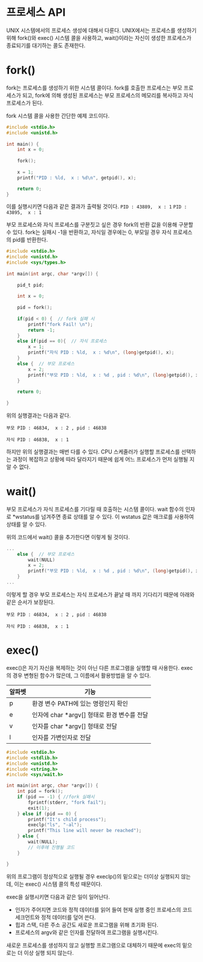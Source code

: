 # 프로세스 API

UNIX 시스템에서의 프로세스 생성에 대해서 다룬다. UNIX에서는 프로세스를 생성하기 위해 fork()와 exec() 시스템 콜을 사용하고, wait()이라는 자신이 생성한 프로세스가 종료되기를 대기하는 콜도 존재한다.

# fork()
fork는 프로세스를 생성하기 위한 시스템 콜이다. fork를 호출한 프로세스는 부모 프로세스가 되고, fork에 의해 생성된 프로세스는 부모 프로세스의 메모리를 복사하고 자식 프로세스가 된다.

fork 시스템 콜을 사용한 간단한 예제 코드이다.
```c
#include <stdio.h>
#include <unistd.h>
 
int main() {
    int x = 0;
     
    fork();
     
    x = 1;
    printf("PID : %ld,  x : %d\n", getpid(), x);

    return 0;
}
```
이를 실행시키면 다음과 같은 결과가 출력될 것이다.
`
PID : 43889,  x : 1
`
`
PID : 43895,  x : 1 
`

부모 프로세스와 자식 프로세스를 구분짓고 싶은 경우 fork의 반환 값을 이용해 구분할 수 있다. fork는 실패시 -1을 반환하고, 자식일 경우에는 0, 부모일 경우 자식 프로세스의 pid를 반환한다.

```c
#include <stdio.h>
#include <unistd.h>
#include <sys/types.h>
 
int main(int argc, char *argv[]) {
     
    pid_t pid;
     
    int x = 0;
     
    pid = fork();
 
    if(pid < 0) {  // fork 실패 시
        printf("fork Fail! \n");
        return -1;
    }
    else if(pid == 0){  // 자식 프로세스
        x = 1;
        printf("자식 PID : %ld,  x : %d\n", (long)getpid(), x);
    }
    else {  // 부모 프로세스
        x = 2;
        printf("부모 PID : %ld,  x : %d , pid : %d\n", (long)getpid(), x, pid);
    }
     
    return 0;
 
}
```
위의 실행결과는 다음과 같다.

`
부모 PID : 46834,  x : 2 , pid : 46838
`

`
자식 PID : 46838,  x : 1
`

하지만 위의 실행결과는 매번 다를 수 있다. CPU 스케줄러가 실행할 프로세스를 선택하는 과정이 복잡하고 상황에 따라 달라지기 때문에 쉽게 어느 프로세스가 먼저 실행될 지 알 수 없다.

# wait()

부모 프로세스가 자식 프로세스를 기다릴 때 호출하는 시스템 콜이다. wait 함수의 인자로 *wstatus를 넘겨주면 종료 상태를 알 수 있다. 이 wstatus 값은 매크로를 사용하여 상태를 알 수 있다.

위의 코드에서 wait() 콜을 추가한다면 이렇게 될 것이다.
```c
...
    else {  // 부모 프로세스
        wait(NULL)
        x = 2;
        printf("부모 PID : %ld,  x : %d , pid : %d\n", (long)getpid(), x, pid);
    }
...
```
이렇게 할 경우 부모 프로세스는 자식 프로세스가 끝날 때 까지 기다리기 때문에 아래와 같은 순서가 보장된다.

`
부모 PID : 46834,  x : 2 , pid : 46838
`

`
자식 PID : 46838,  x : 1
`

# exec()

exec()은 자기 자신을 복제하는 것이 아닌 다른 프로그램을 실행할 때 사용한다. exec의 경우 변형된 함수가 많은데, 그 이름에서 활용방법을 알 수 있다.

| 알파벳 | 기능 |
|-------|------|
|p      |환경 변수 PATH에 있는 명령인지 확인|
|e      |인자에 char *argv[] 형태로 환경 변수를 전달|
|v      |인자를 char *argv[] 형태로 전달|
|l      |인자를 가변인자로 전달|

```c
#include <stdio.h>
#include <stdlib.h>
#include <unistd.h>
#include <string.h>
#include <sys/wait.h>

int main(int argc, char *argv[]) {
    int pid = fork();
    if (pid == -1) { //fork 실패시
        fprintf(stderr, "fork fail");
        exit(1);
    } else if (pid == 0) {
        printf("It's child process");
        execlp("ls", "-al");
        printf("This line will never be reached");
    } else {
        wait(NULL);
        // 이후에 진행될 코드
    }

}
```
위의 프로그램이 정상적으로 실행될 경우 execlp()의 밑으로는 더이상 실행되지 않는데, 이는 exec() 시스템 콜의 특성 때문이다. 

exec을 실행시키면 다음과 같은 일이 일어난다.
- 인자가 주어지면 코드와 정적 데이터를 읽어 들여 현재 실행 중인 프로세스의 코드 세크먼트와 정적 데이터를 덮어 쓴다.
- 힙과 스택, 다른 주소 공간도 새로운 프로그램을 위해 초기화 된다.
- 프로세스의 argv와 같은 인자를 전달하여 프로그램을 실행시킨다.

새로운 프로세스를 생성하지 않고 실행할 프로그램으로 대체하기 때문에 exec의 밑으로는 더 이상 실행 되지 않는다.
